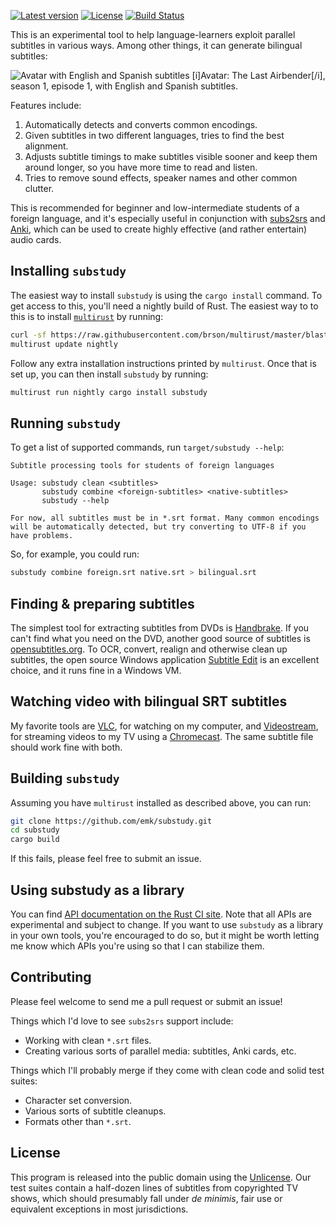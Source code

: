[![Latest version](https://img.shields.io/crates/v/substudy.svg)](https://crates.io/crates/substudy) [![License](https://img.shields.io/crates/l/substudy.svg)](https://crates.io/crates/substudy) [![Build Status](https://travis-ci.org/emk/substudy.svg?branch=master)](https://travis-ci.org/emk/substudy)

This is an experimental tool to help language-learners exploit parallel
subtitles in various ways.  Among other things, it can generate bilingual
subtitles:

![Avatar with English and Spanish subtitles](https://s3.amazonaws.com/hosted-forum-images/substudy/avatar-bilingual-subs.jpg)
[i]Avatar: The Last Airbender[/i], season 1, episode 1, with English and
Spanish subtitles.

Features include:

1. Automatically detects and converts common encodings.
2. Given subtitles in two different languages, tries to find the best
   alignment.
3. Adjusts subtitle timings to make subtitles visible sooner and keep them
   around longer, so you have more time to read and listen.
4. Tries to remove sound effects, speaker names and other common clutter.

This is recommended for beginner and low-intermediate students of a foreign
language, and it's especially useful in conjunction with [subs2srs][] and
[Anki][], which can be used to create highly effective (and rather
entertain) audio cards.

[subs2srs]: http://learnanylanguage.wikia.com/wiki/Subs2srs
[Anki]: http://ankisrs.net/

## Installing `substudy`

The easiest way to install `substudy` is using the `cargo install` command.
To get access to this, you'll need a nightly build of Rust.  The easiest
way to to this is to install [`multirust`][multirust] by running:

```sh
curl -sf https://raw.githubusercontent.com/brson/multirust/master/blastoff.sh | sh
multirust update nightly
```

Follow any extra installation instructions printed by `multirust`.  Once
that is set up, you can then install `substudy` by running:

```sh
multirust run nightly cargo install substudy
```

[multirust]: https://github.com/brson/multirust

## Running `substudy`

To get a list of supported commands, run `target/substudy --help`:

```
Subtitle processing tools for students of foreign languages

Usage: substudy clean <subtitles>
       substudy combine <foreign-subtitles> <native-subtitles>
       substudy --help

For now, all subtitles must be in *.srt format. Many common encodings
will be automatically detected, but try converting to UTF-8 if you
have problems.
```

So, for example, you could run:

``` sh
substudy combine foreign.srt native.srt > bilingual.srt
```

## Finding & preparing subtitles

The simplest tool for extracting subtitles from DVDs is [Handbrake][].  If
you can't find what you need on the DVD, another good source of subtitles
is [opensubtitles.org][].  To OCR, convert, realign and otherwise clean up
subtitles, the open source Windows application [Subtitle Edit][] is an
excellent choice, and it runs fine in a Windows VM.

[Handbrake]: https://handbrake.fr/
[opensubtitles.org]: http://www.opensubtitles.org/en/search
[Subtitle Edit]: http://www.nikse.dk/subtitleedit/

## Watching video with bilingual SRT subtitles

My favorite tools are [VLC][], for watching on my computer, and
[Videostream][], for streaming videos to my TV using a [Chromecast][].  The
same subtitle file should work fine with both.

[VLC]: http://www.videolan.org/vlc/
[Videostream]: http://www.getvideostream.com/
[Chromecast]: http://www.google.com/chrome/devices/chromecast/

## Building `substudy`

Assuming you have `multirust` installed as described above, you can run:

```sh
git clone https://github.com/emk/substudy.git
cd substudy
cargo build
```

If this fails, please feel free to submit an issue.

## Using substudy as a library

You can find [API documentation on the Rust CI site][apidoc].  Note that
all APIs are experimental and subject to change.  If you want to use
`substudy` as a library in your own tools, you're encouraged to do so, but
it might be worth letting me know which APIs you're using so that I can
stabilize them.

[apidoc]: http://www.rust-ci.org/emk/substudy/doc/substudy/

## Contributing

Please feel welcome to send me a pull request or submit an issue!

Things which I'd love to see `subs2srs` support include:

- Working with clean `*.srt` files.
- Creating various sorts of parallel media: subtitles, Anki cards, etc.

Things which I'll probably merge if they come with clean code and solid
test suites:

- Character set conversion.
- Various sorts of subtitle cleanups.
- Formats other than `*.srt`.

## License

This program is released into the public domain using the [Unlicense][].
Our test suites contain a half-dozen lines of subtitles from copyrighted TV
shows, which should presumably fall under _de minimis_, fair use or
equivalent exceptions in most jurisdictions.

[Unlicense]: http://unlicense.org/

